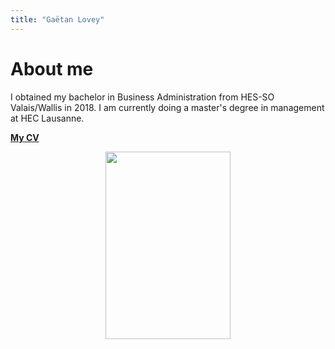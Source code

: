 ```yaml
---
title: "Gaëtan Lovey"
---
```

# About me

I obtained my bachelor in Business Administration from HES-SO Valais/Wallis in 2018. I am currently doing a master's degree in management at HEC Lausanne. 

[__**My CV**__](https://glovey.netlify.app/curriculum-vitæ/)

<p align="center">
  <img src="/profile.png" width="200" height="300"/>
</p>

